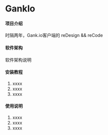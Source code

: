 # GankIo

#### 项目介绍
时隔两年，Gank.io客户端的 reDesign && reCode

#### 软件架构
软件架构说明


#### 安装教程

1. xxxx
2. xxxx
3. xxxx

#### 使用说明

1. xxxx
2. xxxx
3. xxxx
